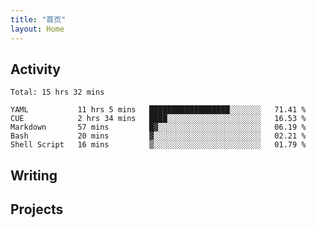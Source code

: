 ```yaml
---
title: "首页"
layout: Home
---
```


## Activity
<!--START_SECTION:waka-->
```text
Total: 15 hrs 32 mins

YAML           11 hrs 5 mins   ██████████████████░░░░░░░   71.41 % 
CUE            2 hrs 34 mins   ████░░░░░░░░░░░░░░░░░░░░░   16.53 % 
Markdown       57 mins         █▓░░░░░░░░░░░░░░░░░░░░░░░   06.19 % 
Bash           20 mins         ▓░░░░░░░░░░░░░░░░░░░░░░░░   02.21 % 
Shell Script   16 mins         ▒░░░░░░░░░░░░░░░░░░░░░░░░   01.79 % 
```
<!--END_SECTION:waka-->

## Writing
<PindedPosts />

## Projects
<Projects />
